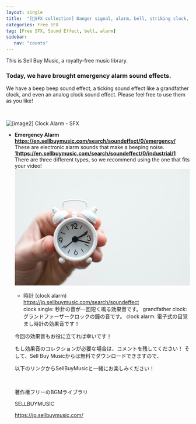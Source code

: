 ```yaml
---
layout: single
title:  "[📂SFX collection] Danger signal, alarm, bell, striking clock, Tick Tock"
categories: Free SFX
tag: [Free SFX, Sound Effect, bell, alarm]
sidebar:
   nav: "counts"
---
```

<p>This is Sell Buy Music, a royalty-free music library.</p>
<h3>Today, we have brought emergency alarm sound effects.</h3>
<p>We have a beep beep sound effect, a ticking sound effect like a grandfather clock, and even an analog clock sound effect. Please feel free to use them as you like!</p>
<p>&nbsp;</p>
<img src="/2023-05-12-FreeSFXalarm/%5Bimage1%5D%20Emergency%20Alarm%20-%20SFX.jpg" alt="[image2] Clock Alarm - SFX">

<ul>
<li><strong>Emergency Alarm</strong> 
<strong><a href='https://en.sellbuymusic.com/search/soundeffect/0/emergency/' target='_blank' class='url'>https://en.sellbuymusic.com/search/soundeffect/0/emergency/</a></strong> 
These are electronic alarm sounds that make a beeping noise. 
<strong><a href='https://en.sellbuymusic.com/search/soundeffect/0/emergency/1'>1</a><a href='https://en.sellbuymusic.com/search/soundeffect/0/industrial/1' target='_blank' class='url'>https://en.sellbuymusic.com/search/soundeffect/0/industrial/1</a></strong> 
There are three different types, so we recommend using the one that fits your video!</li>

<img src="/images/2023-05-12-FreeSFXalarm/%5Bimage2%5D%20Clock%20Alarm%20-%20SFX.jpg" alt="[image2] Clock Alarm - SFX">

<ul>
	<li>時計 (clock alarm)<br>
	<a href="https://jp.sellbuymusic.com/search/soundeffect/0/시계/1" rel="noopener noreferrer" target="_blank">https://jp.sellbuymusic.com/search/soundeffect</a><br>
	clock single: 秒針の音が一回短く鳴る効果音です。 grandfather clock: グランドファーザークロックの鐘の音です。 clock alarm: 電子式の目覚まし時計の効果音です！</li>
</ul>

<p>今回の効果音もお役に立てれば幸いです！</p>

<p>もし効果音のコレクションが必要な場合は、コメントを残してください！ そして、Sell Buy Musicからは無料でダウンロードできますので、</p>

<p>以下のリンクからSellBuyMusicと一緒にお楽しみください！</p>

<p>&nbsp;</p>

<p>著作権フリーのBGMライブラリ</p>

<p>SELLBUYMUSIC</p>

<p><a class="url" href="https://jp.sellbuymusic.com/" target="_blank">https://jp.sellbuymusic.com/</a></p>